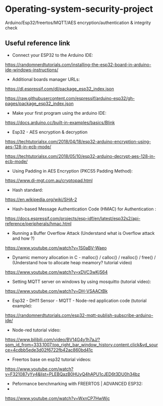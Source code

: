 # Operating-system-security-project
Arduino/Esp32/freertos/MQTT/AES encryption/authentication &amp; integrity check




## Useful reference link 

- Connect your ESP32 to the Arduino IDE:

https://randomnerdtutorials.com/installing-the-esp32-board-in-arduino-ide-windows-instructions/

- Additional boards manager URLs: 

https://dl.espressif.com/dl/package_esp32_index.json 

https://raw.githubusercontent.com/espressif/arduino-esp32/gh-pages/package_esp32_index.json

- Make your first program using the arduino IDE:

https://docs.arduino.cc/built-in-examples/basics/Blink

- Esp32 - AES encryption & decryption  

https://techtutorialsx.com/2018/04/18/esp32-arduino-encryption-using-aes-128-in-ecb-mode/

https://techtutorialsx.com/2018/05/10/esp32-arduino-decrypt-aes-128-in-ecb-mode/

- Using Padding in AES Encryption (PKCS5 Padding Method):

https://www.di-mgt.com.au/cryptopad.html

- Hash standard:

https://en.wikipedia.org/wiki/SHA-2

- Hash-based Message Authentication Code (HMAC)  for Authentication  : 

https://docs.espressif.com/projects/esp-idf/en/latest/esp32s2/api-reference/peripherals/hmac.html

- Running a Buffer Overflow Attack (Understand what is Overflow attack and how ?)

https://www.youtube.com/watch?v=1S0aBV-Waeo

- Dynamic memory allocation in C - malloc() / calloc() / realloc() / free() / (Understand how to allocate heap meamory? tutorial video)

https://www.youtube.com/watch?v=xDVC3wKjS64

- Setting MQTT server on windows by using mosquitto  (tutorial video):

https://www.youtube.com/watch?v=DH-VSAACtBk

- Esp32 - DH11 Sensor - MQTT - Node-red application code (tutorial example):

https://randomnerdtutorials.com/esp32-mqtt-publish-subscribe-arduino-ide/

- Node-red tutorial video: 

https://www.bilibili.com/video/BV14G4y1h7aJ/?spm_id_from=333.1007.top_right_bar_window_history.content.click&vd_source=4cdbb5ede3d02f6722fb42ac860bd41c

- Freertos base on esp32 tutorial videos: 

https://www.youtube.com/watch?v=F321087yYy4&list=PLEBQazB0HUyQ4hAPU1cJED6t3DU0h34bz

- Peformance benchmarking with FREERTOS | ADVANCED ESP32:
- 
https://www.youtube.com/watch?v=WxnCP7HwWjc

